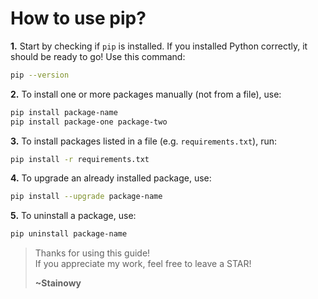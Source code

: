 # How to use pip?

**1.** Start by checking if `pip` is installed. If you installed Python correctly, it should be ready to go! Use this command:
```sh
pip --version
```

**2.** To install one or more packages manually (not from a file), use:
```sh
pip install package-name
pip install package-one package-two
```

**3.** To install packages listed in a file (e.g. `requirements.txt`), run:
```sh
pip install -r requirements.txt
```

**4.** To upgrade an already installed package, use:
```sh
pip install --upgrade package-name
```

**5.** To uninstall a package, use:
```sh
pip uninstall package-name
```

> Thanks for using this guide!  
> If you appreciate my work, feel free to leave a STAR!  
>  
> **~Stainowy**
